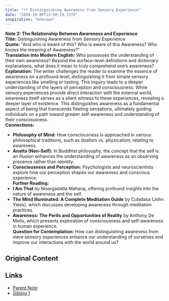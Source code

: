 ```yaml
---
title: "** Distinguishing Awareness from Sensory Experience"
date: "2024-10-06T13:50:19.727Z"
inspiration: "Unknown"
---
```


**Note 2: The Relationship Between Awareness and Experience**  
**Title:** Distinguishing Awareness from Sensory Experience  
**Quote:** "And who is aware of this? Who is aware of this Awareness? Who knows the meaning of Awareness?"  
**Translation into Modern English:** Who possesses the understanding of their own awareness? Beyond the surface-level definitions and dictionary explanations, what does it mean to truly comprehend one’s awareness?  
**Explanation:** The writer challenges the reader to examine the essence of awareness on a profound level, distinguishing it from simple sensory experiences like smelling or tasting. This inquiry leads to a deeper understanding of the layers of perception and consciousness. While sensory experiences provide direct interaction with the external world, awareness itself serves as a silent witness to these experiences, revealing a deeper layer of existence. This distinguishes awareness as a fundamental aspect of being that transcends fleeting sensations, ultimately guiding individuals on a path toward greater self-awareness and understanding of their consciousness.  
**Connections:**  
- **Philosophy of Mind:** How consciousness is approached in various philosophical traditions, such as dualism vs. physicalism, relating to awareness.  
- **Anatta (Non-Self):** In Buddhist philosophy, the concept that the self is an illusion enhances the understanding of awareness as an observing presence rather than identity.  
- **Consciousness and Perception:** Psychologists and neuroscientists explore how our perception shapes our awareness and conscious experience.  
**Further Reading:**  
- **I Am That** by Nisargadatta Maharaj, offering profound insights into the nature of awareness and the self.  
- **The Mind Illuminated: A Complete Meditation Guide** by Culadasa (John Yates), which discusses developing awareness through meditation practices.  
- **Awareness: The Perils and Opportunities of Reality** by Anthony De Mello, which presents exploration of consciousness and self-awareness in human experience.  
**Question for Contemplation:** How can distinguishing awareness from mere sensory experiences enhance our understanding of ourselves and improve our interactions with the world around us?



## Original Content



## Links

- [Parent Note](/parent-note.md)
- [Sibling 1](/zettel1.md)
